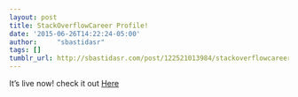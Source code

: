 ```yaml
---
layout: post
title: StackOverflowCareer Profile!
date: '2015-06-26T14:22:24-05:00'
author:     "sbastidasr"
tags: []
tumblr_url: http://sbastidasr.com/post/122521013984/stackoverflowcareer-profile
---
```

It’s live now! check it out
<a href="https://careers.stackoverflow.com/sbastidasr">Here</a>
